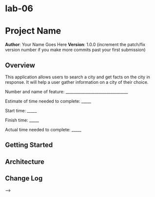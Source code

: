 # lab-06
# Project Name

**Author**: Your Name Goes Here
**Version**: 1.0.0 (increment the patch/fix version number if you make more commits past your first submission)

## Overview
This application allows users to search a city and get facts on the city in response. It will help a user gather information on a city of their choice.

Number and name of feature: ________________________________

Estimate of time needed to complete: _____

Start time: _____

Finish time: _____

Actual time needed to complete: _____

## Getting Started
<!-- What are the steps that a user must take in order to build this app on their own machine and get it running? -->

## Architecture
<!-- Provide a detailed description of the application design. What technologies (languages, libraries, etc) you're using, and any other relevant design information. -->

## Change Log
<!-- Use this area to document the iterative changes made to your application as each feature is successfully implemented. Use time stamps. Here's an examples:

01-01-2001 4:59pm - Application now has a fully-functional express server, with a GET route for the location resource.

## Credits and Collaborations
<!-- Give credit (and a link) to other people or resources that helped you build this application. -->
-->